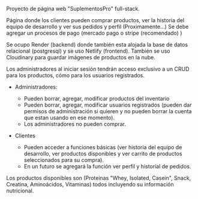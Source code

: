 Proyecto de página web "SuplementosPro" full-stack.

Página donde los clientes pueden comprar productos, ver la historia del equipo de desarrollo y ver sus pedidos y perfil (Proximamente...)
Se debe agregar un procesos de pago (mercado pago o stripe (recomendado) )

Se ocupo Render (backend) donde también esta alojada la base de datos relacional (postgresql) y se uso Netlify (frontend).
También se uso Cloudinary para guardar imágenes de productos en la nube.

Los administradores al iniciar sesión tendrán acceso exclusivo a un CRUD para los productos, cómo para los usuarios registrados.

* Administradores:
  - Pueden borrar, agregar, modificar productos del inventario
  - Pueden borrar, agregar, modificar usuarios registrados (pueden dar permisos de administración si quieren y no pueden borrar la cuenta que estan usando en ese momento).
  - Los administradores no pueden comprar.

* Clientes
  - Pueden acceder a funciones básicas (ver historia del equipo de desarrollo, ver productos disponibles y ver carrito de productos seleccionados para su compra).
  - En un futuro se agregará la función ver perfil y historial de pedidos.

Los productos disponibles son (Proteinas "Whey, Isolated, Casein", Snack, Creatina, Aminoácidos, Vitaminas) todos incluyendo su información nutricional.
